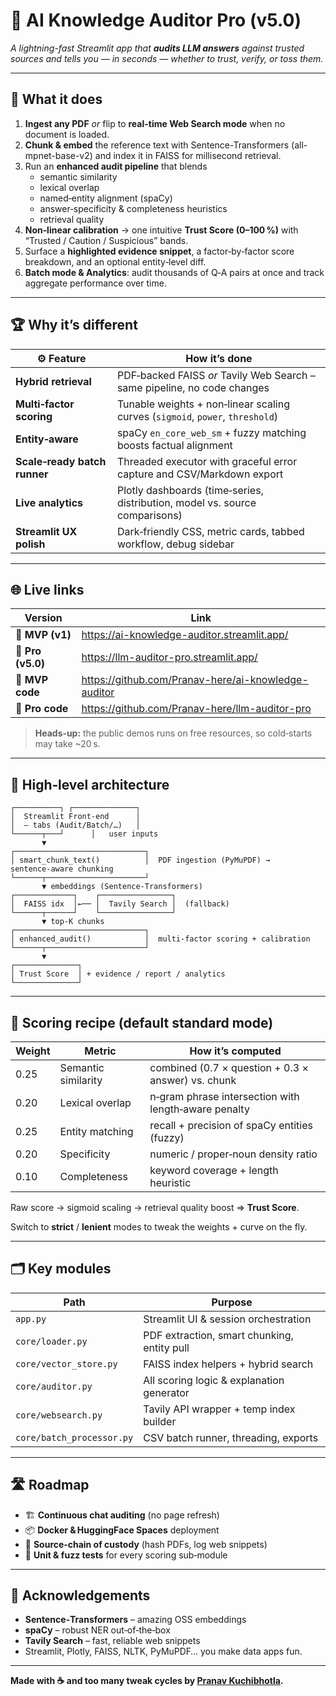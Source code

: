 # 🧠 AI Knowledge Auditor Pro (v5.0)

_A lightning-fast Streamlit app that **audits LLM answers** against trusted sources and tells you — in seconds — whether to trust, verify, or toss them._

---

## 🚀  What it does

1. **Ingest any PDF** *or* flip to **real-time Web Search mode** when no document is loaded.  
2. **Chunk & embed** the reference text with Sentence-Transformers (all-mpnet-base-v2) and index it in FAISS for millisecond retrieval.  
3. Run an **enhanced audit pipeline** that blends  
   - semantic similarity  
   - lexical overlap  
   - named‑entity alignment (spaCy)  
   - answer‑specificity & completeness heuristics  
   - retrieval quality  
4. **Non‑linear calibration** → one intuitive **Trust Score (0–100 %)** with “Trusted / Caution / Suspicious” bands.  
5. Surface a **highlighted evidence snippet**, a factor‑by‑factor score breakdown, and an optional entity‑level diff.  
6. **Batch mode & Analytics**: audit thousands of Q‑A pairs at once and track aggregate performance over time.

---

## 🏆  Why it’s different

| ⚙️ Feature | How it’s done |
|-----------|---------------|
| **Hybrid retrieval** | PDF‑backed FAISS *or* Tavily Web Search – same pipeline, no code changes |
| **Multi‑factor scoring** | Tunable weights + non‑linear scaling curves (`sigmoid`, `power`, `threshold`) |
| **Entity‑aware** | spaCy `en_core_web_sm` + fuzzy matching boosts factual alignment |
| **Scale‑ready batch runner** | Threaded executor with graceful error capture and CSV/Markdown export |
| **Live analytics** | Plotly dashboards (time‑series, distribution, model vs. source comparisons) |
| **Streamlit UX polish** | Dark‑friendly CSS, metric cards, tabbed workflow, debug sidebar |

---

## 🌐  Live links

| Version | Link |
|---|---|
| 🔹 **MVP (v1)** | <https://ai-knowledge-auditor.streamlit.app/> |
| 🔸 **Pro (v5.0)** | <https://llm-auditor-pro.streamlit.app/> |
| 🔹 **MVP code** | <https://github.com/Pranav-here/ai-knowledge-auditor> |
| 🔹 **Pro code** | <https://github.com/Pranav-here/llm-auditor-pro> |

> **Heads‑up:** the public demos runs on free resources, so cold‑starts may take ~20 s.

---

## 🧩  High‑level architecture
```text
┌──────────┐ ┌──────────────┐
│  Streamlit Front‑end      │
│  – tabs (Audit/Batch/…)   │
└──────┬───┘      │   user inputs
       ▼
┌─────────────────────────────┐
│ smart_chunk_text()          │  PDF ingestion (PyMuPDF) → sentence‑aware chunking
└──────┬──────────────────────┘
       ▼ embeddings (Sentence‑Transformers)
┌─────────────┐    ┌────────────────┐
│  FAISS idx  │←── │  Tavily Search │  (fallback)
└──────┬──────┘    └────────────────┘
       ▼ top‑K chunks
┌─────────────────────────────┐
│ enhanced_audit()            │  multi‑factor scoring + calibration
└──────┬──────────────────────┘
       ▼
┌──────────────┐
│ Trust Score  │ + evidence / report / analytics
└──────────────┘
```

---

## 🔬  Scoring recipe (default **standard** mode)

Weight | Metric | How it’s computed
---|---|---
0.25 | Semantic similarity | combined (0.7 × question + 0.3 × answer) vs. chunk
0.20 | Lexical overlap | n‑gram phrase intersection with length‑aware penalty
0.25 | Entity matching | recall + precision of spaCy entities (fuzzy)
0.20 | Specificity | numeric / proper‑noun density ratio
0.10 | Completeness | keyword coverage + length heuristic

Raw score → sigmoid scaling → retrieval quality boost ⇒ **Trust Score**.

Switch to **strict** / **lenient** modes to tweak the weights + curve on the fly.

---

## 🗂  Key modules

| Path | Purpose |
|---|---|
| `app.py` | Streamlit UI & session orchestration |
| `core/loader.py` | PDF extraction, smart chunking, entity pull |
| `core/vector_store.py` | FAISS index helpers + hybrid search |
| `core/auditor.py` | All scoring logic & explanation generator |
| `core/websearch.py` | Tavily API wrapper + temp index builder |
| `core/batch_processor.py` | CSV batch runner, threading, exports |

---

## 🛣️  Roadmap

- 🏗 **Continuous chat auditing** (no page refresh)  
- 📦 **Docker & HuggingFace Spaces** deployment  
- 🔐 **Source‑chain of custody** (hash PDFs, log web snippets)  
- 🧪 **Unit & fuzz tests** for every scoring sub‑module  

---

## 🙏  Acknowledgements
- **Sentence‑Transformers** – amazing OSS embeddings  
- **spaCy** – robust NER out‑of‑the‑box  
- **Tavily Search** – fast, reliable web snippets  
- Streamlit, Plotly, FAISS, NLTK, PyMuPDF… you make data apps fun.

---

**Made with ☕ and too many tweak cycles by [Pranav Kuchibhotla](https://pranavkuchibhotla.com).**
